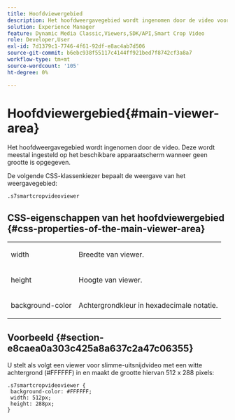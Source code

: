 ```yaml
---
title: Hoofdviewergebied
description: Het hoofdweergavegebied wordt ingenomen door de video voor slimme uitsnijden. Deze wordt meestal ingesteld op het beschikbare apparaatscherm wanneer geen grootte is opgegeven.
solution: Experience Manager
feature: Dynamic Media Classic,Viewers,SDK/API,Smart Crop Video
role: Developer,User
exl-id: 7d1379c1-7746-4f61-92df-e8ac4ab7d506
source-git-commit: b6ebc938f55117c4144ff921bed7f8742cf3a8a7
workflow-type: tm+mt
source-wordcount: '105'
ht-degree: 0%

---
```


# Hoofdviewergebied{#main-viewer-area}

Het hoofdweergavegebied wordt ingenomen door de video. Deze wordt meestal ingesteld op het beschikbare apparaatscherm wanneer geen grootte is opgegeven.

<!--<a id="section_061E550C1C1D4DB2BD663A898895B38C"></a>-->

De volgende CSS-klassenkiezer bepaalt de weergave van het weergavegebied:

```
.s7smartcropvideoviewer 
```

## CSS-eigenschappen van het hoofdviewergebied {#css-properties-of-the-main-viewer-area}

<table id="table_C48C56E696304C9BAFEE71BA9EA9A174"> 
 <tbody> 
  <tr> 
   <td colname="col1"> <p> <span class="codeph"> width </span> </p> </td> 
   <td colname="col2"> <p>Breedte van viewer. </p> </td> 
  </tr> 
  <tr> 
   <td colname="col1"> <p> <span class="codeph"> height </span> </p> </td> 
   <td colname="col2"> <p>Hoogte van viewer. </p> </td> 
  </tr> 
  <tr> 
   <td colname="col1"> <p> <span class="codeph"> background-color </span> </p> </td> 
   <td colname="col2"> <p> Achtergrondkleur in hexadecimale notatie. </p> </td> 
  </tr> 
 </tbody> 
</table>

## Voorbeeld {#section-e8caea0a303c425a8a637c2a47c06355}

U stelt als volgt een viewer voor slimme-uitsnijdvideo met een witte achtergrond (#FFFFFF) in en maakt de grootte hiervan 512 x 288 pixels:

```
.s7smartcropvideoviewer { 
 background-color: #FFFFFF; 
 width: 512px; 
 height: 288px;  
}
```
